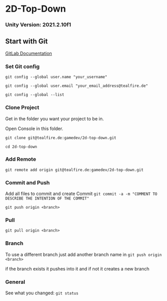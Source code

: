 # 2D-Top-Down
### Unity Version: 2021.2.10f1

## Start with Git
[GitLab Documentation](https://docs.gitlab.com/ee/gitlab-basics/start-using-git.html)
### Set Git config
`git config --global user.name "your_username"`

`git config --global user.email "your_email_address@tealfire.de"`

`git config --global --list`

### Clone Project
Get in the folder you want your project to be in.

Open Console in this folder.

`git clone git@tealfire.de:gamedev/2d-top-down.git`

`cd 2d-top-down`

### Add Remote
`git remote add origin git@tealfire.de:gamedev/2d-top-down.git`

### Commit and Push
Add all files to commit and create Commit
`git commit -a -m "COMMENT TO DESCRIBE THE INTENTION OF THE COMMIT"`

`git push origin <branch>`

### Pull
`git pull origin <branch>`


### Branch
To use a different branch just add another branch name in `git push origin <branch>`

if the branch exists it pushes into it and if not it creates a new branch


### General
See what you changed:
`git status`

